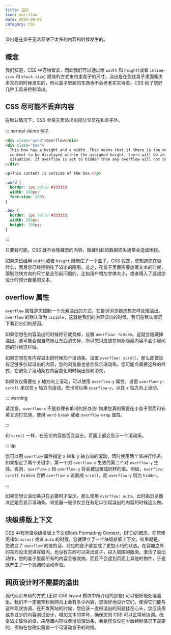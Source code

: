 ```yaml
---
title: 溢出
icon: overflow
date: 2019-09-06
category: CSS
---
```


溢出是在盒子无法容纳下太多的内容的时候发生的。

## 概念

我们知道，CSS 中万物皆盒，因此我们可以通过给 `width` 和 `height`(或者 `inline-size` 和 `block-size`) 赋值的方式来约束盒子的尺寸。溢出是在您往盒子里面塞太多东西的时候发生的，所以盒子里面的东西也不会老老实实待着。CSS 给了您好几种工具来控制溢出。

## CSS 尽可能不丢弃内容

在默认情况下，CSS 会将元素溢出的部分显示在和盒子外。

::: normal-demo 例子

```html
<div class="word">Overflow</div>
<div class="box">
  This box has a height and a width. This means that if there is too much
  content to be displayed within the assigned height, there will be an overflow
  situation. If overflow is set to hidden then any overflow will not be visible.
</div>

<p>This content is outside of the box.</p>
```

```css
.word {
  border: 1px solid #333333;
  width: 100px;
  font-size: 250%;
}

.box {
  border: 1px solid #333333;
  width: 200px;
  height: 100px;
}
```

:::

只要有可能，CSS 就不会隐藏您的内容，隐藏引起的数据损失通常会造成困扰。

如果您已经用 `width` 或者 `height` 限制住了一个盒子，CSS 假定，您知道您在做什么，而且您已经控制住了溢出的隐患。总之，在盒子里面需要放置文本的时候，限制住块方向的尺寸是会引起问题的，比如用户增加字体大小，或者填入了远超您设计时预计数量的文本。

## overflow 属性

`overflow` 属性是您控制一个元素溢出的方式，它告诉浏览器您想怎样处理溢出。`overflow` 的默认值为 `visible`，这就是我们的内容溢出的时候，我们在默认情况下看到它们的原因。

如果您想在内容溢出的时候把它裁剪掉，设置 `overflow: hidden`。这就会隐藏掉溢出。这可能会很自然地让东西消失掉，所以您只应该在判断隐藏内容不会引起问题的时候这样做。

如果您想在有内容溢出的时候加个滚动条，设置 `overflow: scroll`，那么即使没有足够多引起溢出的内容，您的浏览器也总会显示滚动条。您可能会需要这样的样式，它避免了滚动条在内容变化的时候出现和消失。

如果仅仅需要在 y 轴方向上滚动，可以使用 `overflow-y` 属性，设置 `overflow-y: scroll` 来仅在 y 轴方向滚动。您也可以用 `overflow-x`，以在 x 轴方向上滚动。

::: warning

请注意，`overflow-x` 不是处理长单词的好办法! 如果您真的需要在小盒子里面和长英文词打交道，使用 `word-break` 或者 `overflow-wrap` 属性。

:::

和 `scroll` 一样，在无论内容是否会溢出，页面上都会显示一个滚动条。

::: tip

您可以用 `overflow` 属性指定 x 轴和 y 轴方向的滚动，同时使用两个值进行传递。如果指定了两个关键字，第一个对 `overflow-x` 生效而第二个对 `overflow-y` 生效。否则，`overflow-x` 和 `overflow-y` 将会被设置成同样的值。例如，`overflow: scroll hidden` 会把 `overflow-x` 设置成 `scroll`，而 `overflow-y` 则为 `hidden`。

:::

如果您想让滚动条只在必要时才显示，那么使用 `overflow: auto`。此时由浏览器决定是否显示滚动条。浏览器一般仅仅会在有足以引起溢出的内容的时候这么做。

## 块级排版上下文

CSS 中有所谓块级排版上下文(Block Formatting Context，BFC)的概念。在您使用诸如 `scroll` 或者 `auto` 的时候，您就建立了一个块级排版上下文。结果就是，您改变了 `overflow` 的值的话，对应的盒子就变成了更加小巧的状态。在容器之外的东西没法混进容器内，也没有东西可以突出盒子，进入周围的版面。激活了滚动动作，您的盒子里面所有的内容会被收纳，而且不会遮到页面上其他的物件，于是就产生了一个协调的滚动体验。

## 网页设计时不需要的溢出

现代网页布局的方式 (正如 CSS layout 模块中所介绍的那些) 可以很好地处理溢出。我们不一定能预料到网页上会有多少内容，您很好地设计它们，使得它们能与这种现状协调。在开发网站的时候，您应该一直把溢出的问题挂在心头，您应该用或多或少的内容测试设计，增加文本的字号，确保您的 CSS 可以正常地协调。改变溢出属性的值，来隐藏内容或者增加滚动条，会是您仅仅在少数特别情况下需要的，例如在您确实需要一个可滚动盒子的时候。
